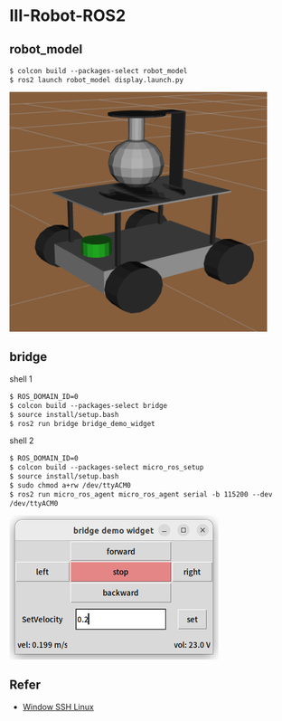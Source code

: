 # III-Robot-ROS2


## robot_model
```shell
$ colcon build --packages-select robot_model
$ ros2 launch robot_model display.launch.py
```
![robot_model](./asserts/robot_model.png)

## bridge

shell 1
```shell
$ ROS_DOMAIN_ID=0
$ colcon build --packages-select bridge
$ source install/setup.bash
$ ros2 run bridge bridge_demo_widget
```
shell 2
```shell
$ ROS_DOMAIN_ID=0
$ colcon build --packages-select micro_ros_setup
$ source install/setup.bash
$ sudo chmod a+rw /dev/ttyACM0
$ ros2 run micro_ros_agent micro_ros_agent serial -b 115200 --dev /dev/ttyACM0
```
![bridge_demo](./asserts/bridge_demo.png)



## Refer
 - [Window SSH Linux](https://elementalgrady.com/posts/ubuntu-2204-enable-ssh/)
